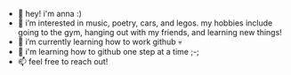 - 👋 hey! i'm anna :)
- 👀 i’m interested in music, poetry, cars, and legos. my hobbies include going to the gym, hanging out with my friends, and learning new things!
- 🌱 i’m currently learning how to work github 💀 
- 💞️ i'm learning how to github one step at a time ;-;
- 📫 feel free to reach out! 

<!---
annadoannn/annadoannn is a ✨ special ✨ repository because its `README.md` (this file) appears on your GitHub profile.
You can click the Preview link to take a look at your changes.
--->
